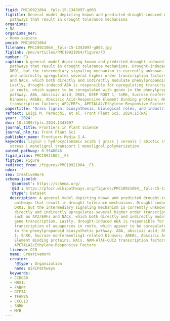 ```yaml
---
figid: PMC10921064__fpls-15-1343097-g003
figtitle: General model depicting known and predicted drought-induced ABA signaling
  pathways that result in drought tolerance mechanisms
organisms:
- NA
organisms_ner:
- Homo sapiens
pmcid: PMC10921064
filename: PMC10921064__fpls-15-1343097-g003.jpg
figlink: /pmc/articles/PMC10921064/figure/F3
number: F3
caption: A general model depicting known and predicted drought-induced ABA signaling
  pathways that result in drought tolerance mechanisms. Drought-induced ABA upregulates
  DRO1, but the intermediary signaling mechanism is currently unknown. ABA also directly
  and indirectly upregulates several higher order transcription factors such as AP2/ERFs
  and NACs, which both directly and indirectly modulate phenylpropanoid gene transcription.
  Lastly, drought-induced ABA is responsible for upregulating transcription of aquaporins
  in roots, which appear to be coregulated with genes in the phenylpropanoid biosynthetic
  pathway. ABA, abscisic acid; DRO1, DEEP ROOT 1; SnRK, Sucrose nonfermenting1-related
  Kinases; AREBs, Abscisic Acid-Responsive Element Binding proteins; NACs, NAM-ATAF-CUC2
  transcription factors; AP2/ERFs, APETALA2/Ethylene-Responsive Factors
papertitle: 'Grass lignin: biosynthesis, biological roles, and industrial applications'
reftext: Luigi M. Peracchi, et al. Front Plant Sci. 2024;15(NA).
year: '2024'
doi: 10.3389/fpls.2024.1343097
journal_title: Frontiers in Plant Science
journal_nlm_ta: Front Plant Sci
publisher_name: Frontiers Media S.A.
keywords: lignin | hydroxycinnamic acids | grass | cereals | abiotic stress | biotic
  stress | monolignol transport | monolignol polymerization
automl_pathway: 0.9348046
figid_alias: PMC10921064__F3
figtype: Figure
redirect_from: /figures/PMC10921064__F3
ndex: ''
seo: CreativeWork
schema-jsonld:
  '@context': https://schema.org/
  '@id': https://pfocr.wikipathways.org/figures/PMC10921064__fpls-15-1343097-g003.html
  '@type': Dataset
  description: A general model depicting known and predicted drought-induced ABA signaling
    pathways that result in drought tolerance mechanisms. Drought-induced ABA upregulates
    DRO1, but the intermediary signaling mechanism is currently unknown. ABA also
    directly and indirectly upregulates several higher order transcription factors
    such as AP2/ERFs and NACs, which both directly and indirectly modulate phenylpropanoid
    gene transcription. Lastly, drought-induced ABA is responsible for upregulating
    transcription of aquaporins in roots, which appear to be coregulated with genes
    in the phenylpropanoid biosynthetic pathway. ABA, abscisic acid; DRO1, DEEP ROOT
    1; SnRK, Sucrose nonfermenting1-related Kinases; AREBs, Abscisic Acid-Responsive
    Element Binding proteins; NACs, NAM-ATAF-CUC2 transcription factors; AP2/ERFs,
    APETALA2/Ethylene-Responsive Factors
  license: CC0
  name: CreativeWork
  creator:
    '@type': Organization
    name: WikiPathways
  keywords:
  - CCDC80
  - HBS1L
  - FABP4
  - GTF3A
  - TFAP2A
  - CXCL13
  - SNRK
  - MYB
---
```

